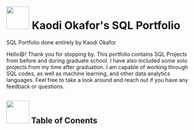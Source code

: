 # <img src="https://github.com/kaodi1999/SQL-Portfolio-KO/assets/88451981/9f474418-01e4-4271-86bc-614f903fa72e" height="60" width="60"> Kaodi Okafor's SQL Portfolio
SQL Portfolio done entirely by Kaodi Okafor

Hello😄! Thank you for stopping by. This portfolio contains SQL Projects from before and during graduate school. I have also included some solo projects from my time after graduation. I am capable of working through SQL codes, as well as machine learning, and other data analytics languages. Feel free to take a look around and reach out if you have any feedback or questions.

## <img src="https://github.com/kaodi1999/SQL-Portfolio-KO/assets/88451981/1f4766ce-f80a-467e-93b1-1c624ad4720c" height="60" width="60"> Table of Conents
